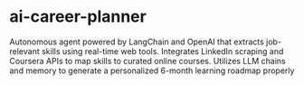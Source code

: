 # ai-career-planner
Autonomous agent powered by LangChain and OpenAI that extracts job-relevant skills using real-time web tools. Integrates LinkedIn scraping and Coursera APIs to map skills to curated online courses. Utilizes LLM chains and memory to generate a personalized 6-month learning roadmap properly
